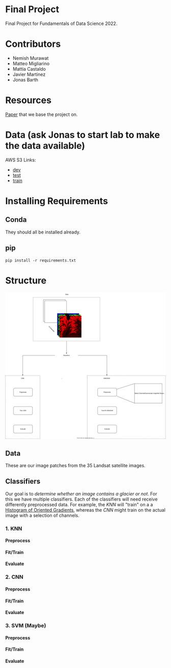 # Final Project
Final Project for Fundamentals of Data Science 2022.

# Contributors
* Nemish Murawat
* Matteo Migliarino
* Mattia Castaldo
* Javier Martinez
* Jonas Barth

# Resources
[Paper](https://s3.us-east-1.amazonaws.com/climate-change-ai/papers/neurips2020/57/paper.pdf) that we base the project on.

# Data (ask Jonas to start lab to make the data available)
AWS S3 Links:
* [dev](https://fds-final-project.s3.amazonaws.com/dev.zip)
* [test](https://fds-final-project.s3.amazonaws.com/test.zip)
* [train](https://fds-final-project.s3.amazonaws.com/train.zip)

# Installing Requirements

## Conda
They should all be installed already.

## pip
```
pip install -r requirements.txt
```

# Structure

![project_structure](doc/structure.svg)

## Data
These are our image patches from the 35 Landsat satellite images.

## Classifiers
Our goal is to *determine whether an image contains a glacier or not*. For this we have multiple classifiers.
Each of the classifiers will need receive differently preprocessed data. For example, the _KNN_ will "train" on a
a [Histogram of Oriented Gradients](https://towardsdatascience.com/hog-histogram-of-oriented-gradients-67ecd887675f),
whereas the _CNN_ might train on the actual image with a selection of channels.

### 1. KNN

#### Preprocess

#### Fit/Train

#### Evaluate

### 2. CNN

#### Preprocess

#### Fit/Train

#### Evaluate

### 3. SVM (Maybe)

#### Preprocess

#### Fit/Train

#### Evaluate
